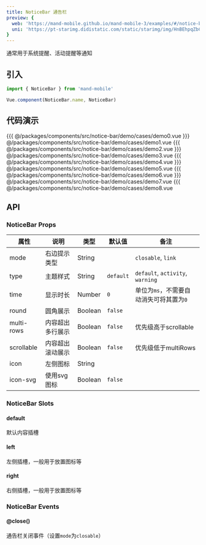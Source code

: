 ```yaml
---
title: NoticeBar 通告栏
preview: {
  web: 'https://mand-mobile.github.io/mand-mobile-3/examples/#/notice-bar',
  uni: 'https://pt-starimg.didistatic.com/static/starimg/img/HnBEhpqZbC1628597399247.png'
}
---
```


通常用于系统提醒、活动提醒等通知

## 引入

```javascript
import { NoticeBar } from 'mand-mobile'

Vue.component(NoticeBar.name, NoticeBar)
```


## 代码演示
<!-- DEMO -->
<MDDemoWrapper>
{{{ @/packages/components/src/notice-bar/demo/cases/demo0.vue
}}} @/packages/components/src/notice-bar/demo/cases/demo1.vue
{{{ @/packages/components/src/notice-bar/demo/cases/demo2.vue
}}} @/packages/components/src/notice-bar/demo/cases/demo3.vue
{{{ @/packages/components/src/notice-bar/demo/cases/demo4.vue
}}} @/packages/components/src/notice-bar/demo/cases/demo5.vue
{{{ @/packages/components/src/notice-bar/demo/cases/demo6.vue
}}} @/packages/components/src/notice-bar/demo/cases/demo7.vue
{{{ @/packages/components/src/notice-bar/demo/cases/demo8.vue
</MDDemoWrapper>

## API

### NoticeBar Props
|属性 | 说明 | 类型 | 默认值 | 备注|
|----|-----|------|------|------|
|mode|右边提示类型|String| |`closable`, `link`|
|type|主题样式|String|`default`|`default`, `activity`, `warning`|
|time|显示时长|Number|`0`|单位为`ms`，不需要自动消失可将其置为`0`|
|round|圆角展示|Boolean|`false`| |
|multi-rows|内容超出多行展示|Boolean|`false`|优先级高于scrollable|
|scrollable|内容超出滚动展示|Boolean|`false`|优先级低于multiRows|
|icon|左侧图标|String|| |
|icon-svg <MDPlatformTag web/>|使用svg图标|Boolean|`false`| |

### NoticeBar Slots

#### default
默认内容插槽

#### left
左侧插槽，一般用于放置图标等

#### right
右侧插槽，一般用于放置图标等

### NoticeBar Events

#### @close()
通告栏关闭事件（设置`mode`为`closable`）


